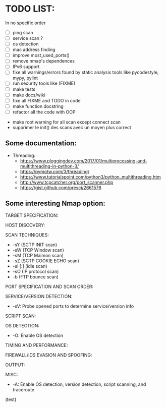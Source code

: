 # TODO LIST:
In no specific order

- [ ] ping scan
- [ ] service scan ?
- [ ] os detection
- [ ] mac address finding
- [ ] improve most_used_ports()
- [ ] remove nmap's dependences
- [ ] IPv6 support
- [ ] fixe all warnings/errors found by static analysis tools like pycodestyle, mypy, pylint
- [ ] run security tools like (FIXME)
- [ ] make tests
- [ ] make docs/wiki
- [ ] fixe all FIXME and TODO in code
- [ ] make function docstring
- [ ] refactor all the code with OOP
- make root warning for all scan except connect scan
- supprimer le init() des scans avec un moyen plus correct


## Some documentation:
* Threading: 
    * https://www.ploggingdev.com/2017/01/multiprocessing-and-multithreading-in-python-3/
    * https://pymotw.com/3/threading/
    * https://www.tutorialspoint.com/python3/python_multithreading.htm
    * http://www.tcpcatcher.org/port_scanner.php
    * https://gist.github.com/presci/2661576


## Some interesting Nmap option:

TARGET SPECIFICATION:

HOST DISCOVERY:

SCAN TECHNIQUES:
* -sY (SCTP INIT scan)
* -sW (TCP Window scan)
* -sM (TCP Maimon scan)
* -sZ (SCTP COOKIE ECHO scan)
* -sI <zombie host>[:<probeport>] (idle scan)
* -sO (IP protocol scan)
* -b <FTP relay host> (FTP bounce scan)

PORT SPECIFICATION AND SCAN ORDER:

SERVICE/VERSION DETECTION:
* -sV: Probe opened ports to determine service/version info

SCRIPT SCAN:

OS DETECTION:
* -O: Enable OS detection

TIMING AND PERFORMANCE:

FIREWALL/IDS EVASION AND SPOOFING:

OUTPUT:

MISC:
* -A: Enable OS detection, version detection, script scanning, and traceroute

(test)